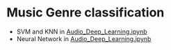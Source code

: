# Music Genre classification
* SVM and KNN in [Audio_Deep_Learning.ipynb](../blob/Audio_Deep_Learning.ipynb)
* Neural Network in [Audio_Deep_Learning.ipynb](../Project/Audio_Deep_Learning.ipynb)